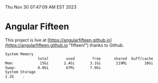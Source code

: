 Thu Nov 30 07:47:09 AM EST 2023

# Angular Fifteen


This project is live at [https://angularfifteen.github.io](https://angularfifteen.github.io "fifteen!") thanks to Github.

```bash
System Memory
               total        used        free      shared  buff/cache   available
Mem:            15Gi       2.4Gi       3.1Gi       219Mi        10Gi        12Gi
Swap:          8.0Gi        67Mi       7.9Gi
System Storage
1.2G	.

